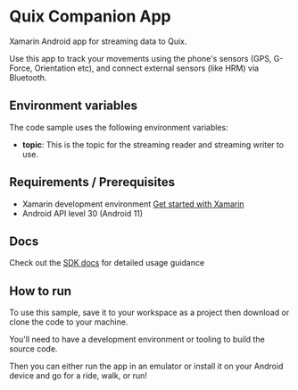 # Quix Companion App
Xamarin Android app for streaming data to Quix.

Use this app to track your movements using the phone's sensors (GPS, G-Force, Orientation etc), and connect external sensors (like HRM) via Bluetooth.

## Environment variables

The code sample uses the following environment variables:

- **topic**: This is the topic for the streaming reader and streaming writer to use.

## Requirements / Prerequisites
 - Xamarin development environment [Get started with Xamarin](https://docs.microsoft.com/en-us/xamarin/android/get-started/)
 - Android API level 30 (Android 11)

## Docs
Check out the [SDK docs](https://docs.quix.io/sdk-intro.html) for detailed usage guidance

## How to run

To use this sample, save it to your workspace as a project then download or clone the code to your machine.

You'll need to have a development environment or tooling to build the source code.

Then you can either run the app in an emulator or install it on your Android device and go for a ride, walk, or run!
